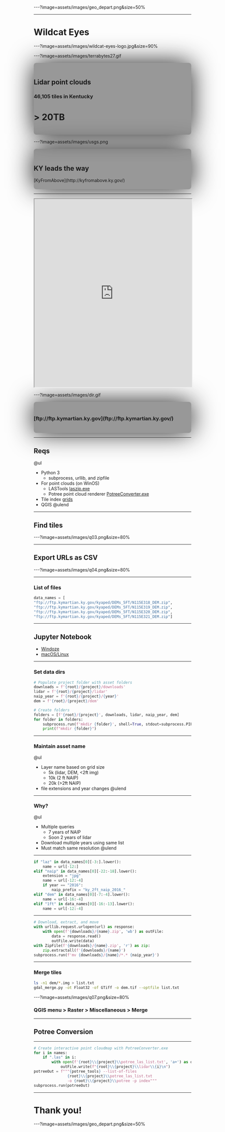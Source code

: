 ---?image=assets/images/geo_depart.png&size=50%

---
# Wildcat Eyes



---?image=assets/images/wildcat-eyes-logo.jpg&size=90%

---?image=assets/images/terrabytes27.gif
<div style="background-color: rgba(0,0,0,0.4);width:100%;margin: 0 auto;padding:20px 0px;box-shadow: 0 0 80px ;border-radius: 8px;"> 
<h2>Lidar point clouds</h2>
<h3>46,105 tiles in Kentucky</h3>
<h1>> 20TB</h1>
</div>

---?image=assets/images/usgs.png
<div style="background-color: rgba(0,0,0,0.4);width:100%;margin: 0 auto;padding:20px 0px;box-shadow: 0 0 80px ;border-radius: 8px;"> 
<h2>KY leads the way</h2>
[KyFromAbove](http://kyfromabove.ky.gov/)
</div>


---
<iframe src="https://www.outrageGIS.com/pointclouds/johnson" width="100%" height="600px"></iframe>

---?image=assets/images/dir.gif
<div style="background-color: rgba(0,0,0,0.4);width:100%;margin: 0 auto;padding:20px 0px;box-shadow: 0 0 80px ;border-radius: 8px;"> 
<h3>[ftp://ftp.kymartian.ky.gov](ftp://ftp.kymartian.ky.gov/)</h3>
</div>



---
## Reqs
@ul
- Python 3
    - subprocess, urllib, and zipfile
- For point clouds (on WinOS)
    - LASTools [laszip.exe](ftp://ftp.kymartian.ky.gov/kyaped/LAZ/laszip.exe)
    - Potree point cloud renderer [PotreeConverter.exe](https://github.com/potree/PotreeConverter/releases/tag/1.6)
- Tile index [grids](https://github.com/maptimelex/wildcat-eyes/tree/master/assets/data)
- QGIS
@ulend

---
## Find tiles

---?image=assets/images/q03.png&size=80%

---
## Export URLs as CSV

---?image=assets/images/q04.png&size=80%

---
### List of files
```python
data_names = [
"ftp://ftp.kymartian.ky.gov/kyaped/DEMs_5FT/N115E318_DEM.zip",
"ftp://ftp.kymartian.ky.gov/kyaped/DEMs_5FT/N115E319_DEM.zip",
"ftp://ftp.kymartian.ky.gov/kyaped/DEMs_5FT/N115E320_DEM.zip",
"ftp://ftp.kymartian.ky.gov/kyaped/DEMs_5FT/N115E321_DEM.zip"]
```

---
## Jupyter Notebook
* [Windoze](windows-version.ipynb)
* [macOS/Linux](macos-version.ipynb)

---
### Set data dirs
```python
# Populate project folder with asset folders
downloads = f'{root}/{project}/downloads'
lidar = f'{root}/{project}/lidar'
naip_year = f'{root}/{project}/{year}'
dem = f'{root}/{project}/dem'

# Create folders
folders = [f'{root}/{project}', downloads, lidar, naip_year, dem]
for folder in folders:
    subprocess.run(f'mkdir {folder}', shell=True, stdout=subprocess.PIPE)
    print(f"mkdir {folder}")
```

---
### Maintain asset name
@ul
* Layer name based on grid size
    * 5k (lidar, DEM, <2ft img)
    * 10k (2 ft NAIP)
    * 20k (>2ft NAIP)
* file extensions and year changes
@ulend

---
### Why?
@ul
* Multiple queries
    * 7 years of NAIP
    * Soon 2 years of lidar
* Download multiple years using same list
* Must match same resolution
@ulend

---
```python
if "laz" in data_names[0][-3:].lower():
    name = url[-12:]
elif "naip" in data_names[0][-22:-18].lower():
    extension = "jpg"
    name = url[-12:-4]
    if year == "2016":
        naip_prefix = "ky_2ft_naip_2016_"
elif "dem" in data_names[0][-7:-4].lower():
    name = url[-16:-4]
elif "1ft" in data_names[0][-16:-13].lower():
    name = url[-12:-4]
```

---
```python
# Download, extract, and move
with urllib.request.urlopen(url) as response: 
    with open(f'{downloads}/{name}.zip', 'wb') as outFile:
        data = response.read()
        outFile.write(data) 
with ZipFile(f'{downloads}/{name}.zip', 'r') as zip: 
    zip.extractall(f'{downloads}/{name}')
subprocess.run(f'mv {downloads}/{name}/*.* {naip_year}')
```

---
### Merge tiles
```bash
ls -n1 dem/*.img > list.txt
gdal_merge.py -ot Float32 -of GTiff -o dem.tif --optfile list.txt
```


---?image=assets/images/q07.png&size=80%
### QGIS menu > Raster > Miscellaneous > Merge


---
## Potree Conversion

---
```python
# Create interactive point cloudmap with PotreeConverter.exe
for i in names:
    if ".las" in i:
        with open(f'{root}\\{project}\\potree_las_list.txt', 'a+') as outFile:
            outFile.write(f"{root}\\{project}\\lidar\\{i}\n")
potreeOut = f"""{potree_tools} --list-of-files 
               {root}\\{project}\\potree_las_list.txt
               -o {root}\\{project}\\potree -p index"""
subprocess.run(potreeOut)
```

---
# Thank you!

---?image=assets/images/geo_depart.png&size=50%



